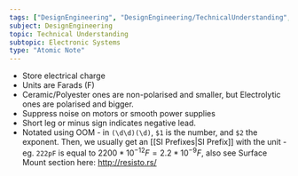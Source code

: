 ```yaml
---
tags: ["DesignEngineering", "DesignEngineering/TechnicalUnderstanding", "DesignEngineering/TechnicalUnderstanding/ElectronicSystems"]
subject: DesignEngineering
topic: Technical Understanding
subtopic: Electronic Systems
type: "Atomic Note"
---
```


 - Store electrical charge
 - Units are Farads (F)
 - Ceramic/Polyester ones are non-polarised and smaller, but Electrolytic ones are polarised and bigger.
 - Suppress noise on motors or smooth power supplies
 - Short leg or minus sign indicates negative lead.
 - Notated using OOM - in `(\d\d)(\d)`, `$1` is the number, and `$2` the exponent. Then, we usually get an [[SI Prefixes|SI Prefix]] with the unit - eg. `222pF` is equal to $2200*10^{-12}F = 2.2*10^{-9}F$, also see Surface Mount section here: http://resisto.rs/